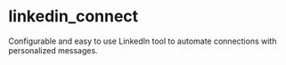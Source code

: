 # linkedin_connect
Configurable and easy to use LinkedIn tool to automate connections with personalized messages.
